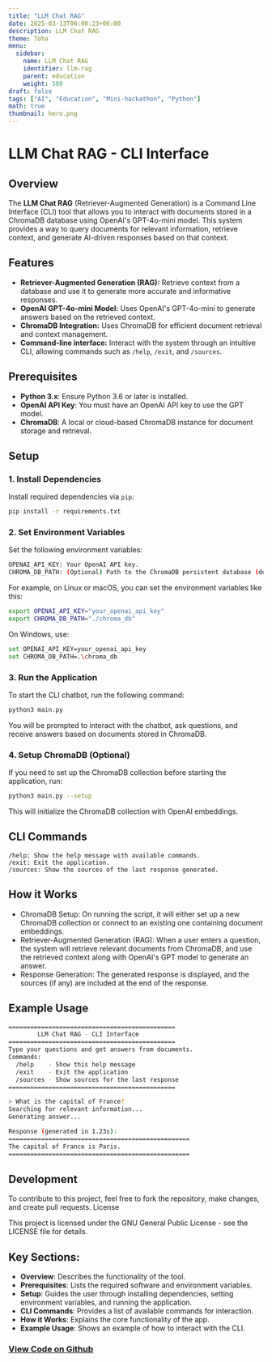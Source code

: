 ```yaml
---
title: "LLM Chat RAG"
date: 2025-03-13T06:00:23+06:00
description: LLM Chat RAG
theme: Toha
menu:
  sidebar:
    name: LLM Chat RAG
    identifier: llm-rag
    parent: education
    weight: 500
draft: false
tags: ["AI", "Education", "Mini-hackathon", "Python"]
math: true
thumbnail: hero.png
---
```


# LLM Chat RAG - CLI Interface

## Overview

The **LLM Chat RAG** (Retriever-Augmented Generation) is a Command Line Interface (CLI) tool that allows you to interact with documents stored in a ChromaDB database using OpenAI's GPT-4o-mini model. This system provides a way to query documents for relevant information, retrieve context, and generate AI-driven responses based on that context.

## Features

- **Retriever-Augmented Generation (RAG):** Retrieve context from a database and use it to generate more accurate and informative responses.
- **OpenAI GPT-4o-mini Model:** Uses OpenAI's GPT-4o-mini to generate answers based on the retrieved context.
- **ChromaDB Integration:** Uses ChromaDB for efficient document retrieval and context management.
- **Command-line interface:** Interact with the system through an intuitive CLI, allowing commands such as `/help`, `/exit`, and `/sources`.

## Prerequisites

- **Python 3.x**: Ensure Python 3.6 or later is installed.
- **OpenAI API Key**: You must have an OpenAI API key to use the GPT model.
- **ChromaDB**: A local or cloud-based ChromaDB instance for document storage and retrieval.

## Setup

### 1. Install Dependencies

Install required dependencies via `pip`:

```bash
pip install -r requirements.txt
```
### 2. Set Environment Variables

Set the following environment variables:
``` bash
OPENAI_API_KEY: Your OpenAI API key.
CHROMA_DB_PATH: (Optional) Path to the ChromaDB persistent database (default is ./chroma_db).
```
For example, on Linux or macOS, you can set the environment variables like this:

```bash
export OPENAI_API_KEY="your_openai_api_key"
export CHROMA_DB_PATH="./chroma_db"
```

On Windows, use:

```bash
set OPENAI_API_KEY=your_openai_api_key
set CHROMA_DB_PATH=.\chroma_db
```

### 3. Run the Application

To start the CLI chatbot, run the following command:

```bash
python3 main.py
```

You will be prompted to interact with the chatbot, ask questions, and receive answers based on documents stored in ChromaDB.

### 4. Setup ChromaDB (Optional)

If you need to set up the ChromaDB collection before starting the application, run:

```bash
python3 main.py --setup
```

This will initialize the ChromaDB collection with OpenAI embeddings.
## CLI Commands

    /help: Show the help message with available commands.
    /exit: Exit the application.
    /sources: Show the sources of the last response generated.

## How it Works

- ChromaDB Setup: On running the script, it will either set up a new ChromaDB collection or connect to an existing one containing document embeddings.
- Retriever-Augmented Generation (RAG): When a user enters a question, the system will retrieve relevant documents from ChromaDB, and use the retrieved context along with OpenAI's GPT model to generate an answer.
- Response Generation: The generated response is displayed, and the sources (if any) are included at the end of the response.

## Example Usage

```bash
==============================================
        LLM Chat RAG - CLI Interface
==============================================
Type your questions and get answers from documents.
Commands:
  /help    - Show this help message
  /exit    - Exit the application
  /sources - Show sources for the last response
==============================================

> What is the capital of France?
Searching for relevant information...
Generating answer...

Response (generated in 1.23s):
==================================================
The capital of France is Paris.
==================================================
```

## Development

To contribute to this project, feel free to fork the repository, make changes, and create pull requests.
License

This project is licensed under the  GNU General Public License - see the LICENSE file for details.


## Key Sections:
- **Overview**: Describes the functionality of the tool.
- **Prerequisites**: Lists the required software and environment variables.
- **Setup**: Guides the user through installing dependencies, setting environment variables, and running the application.
- **CLI Commands**: Provides a list of available commands for interaction.
- **How it Works**: Explains the core functionality of the app.
- **Example Usage**: Shows an example of how to interact with the CLI.

### [View Code on <i class="fab fa-github"></i>Github](https://github.com/DGSI-UPC/llm-chat-rag/)


